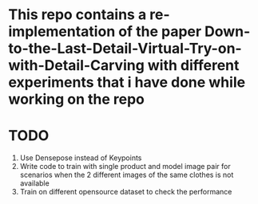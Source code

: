 # This repo contains a re-implementation of the paper Down-to-the-Last-Detail-Virtual-Try-on-with-Detail-Carving with different experiments that i have done while working on the repo

# TODO
1. Use Densepose instead of Keypoints
2. Write code to train with single product and model image pair for scenarios when the 2 different images of the same clothes is not available 
3. Train on different opensource dataset to check the performance
   
